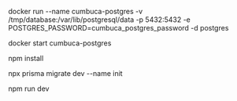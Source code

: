 docker run --name cumbuca-postgres -v /tmp/database:/var/lib/postgresql/data -p 5432:5432 -e POSTGRES_PASSWORD=cumbuca_postgres_password -d postgres

docker start cumbuca-postgres

npm install

npx prisma migrate dev --name init

npm run dev
